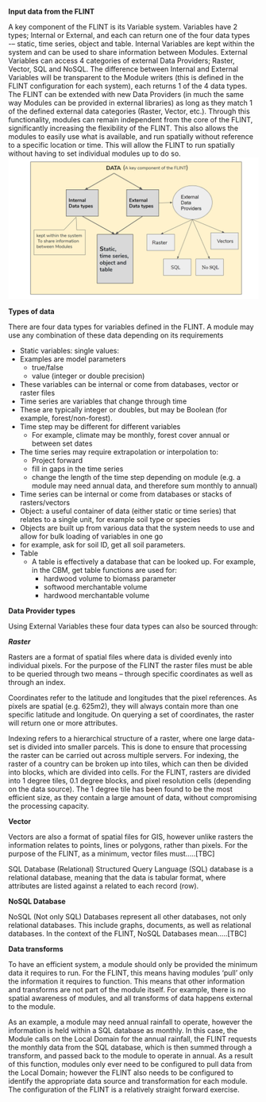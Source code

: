 **Input data from the FLINT**

A key component of the FLINT is its Variable system. Variables have 2 types; Internal or External, and each can return one of the four data types -– static, time series, object and table. Internal Variables are kept within the system and can be used to share information between Modules. External Variables can access 4 categories of external Data Providers; Raster, Vector, SQL and NoSQL. The difference between Internal and External Variables will be transparent to the Module writers (this is defined in the FLINT configuration for each system), each returns 1 of the 4 data types.
 The FLINT can be extended with new Data Providers (in much the same way Modules can be provided in external libraries) as long as they match 1 of the defined external data categories (Raster, Vector, etc.).
Through this functionality, modules can remain independent from the core of the FLINT, significantly increasing the flexibility of the FLINT. This also allows the modules to easily use what is available, and run spatially without reference to a specific location or time. This will allow the FLINT to run spatially without having to set individual modules up to do so.
![image](images/Data.png)

**Types of data**

There are four data types for variables defined in the FLINT. A module may use any combination of these data depending on its requirements

* Static variables: single values:
 * Examples are model parameters
    * true/false
    * value (integer or double precision)
 * These variables can be internal or come from databases, vector or raster files
* Time series are variables that change through time
 * These are typically integer or doubles, but may be Boolean (for example, forest/non-forest).
 * Time step may be different for different variables
    * For example, climate may be monthly, forest cover annual or between set dates
 * The time series may require extrapolation or interpolation to:
    * Project forward
    * fill in gaps in the time series
    * change the length of the time step depending on module (e.g. a module may need annual data, and therefore sum monthly to annual)
 * Time series can be internal or come from databases or stacks of rasters/vectors
* Object: a useful container of data (either static or time series) that relates to a single unit, for example soil type or species
 * Objects are built up from various data that the system needs to use and allow for bulk loading of variables in one go
  * for example, ask for soil ID, get all soil parameters.
* Table
  * A table is effectively a database that can be looked up. For example, in the CBM, get table functions are used for:
    * hardwood volume to biomass parameter
    * softwood merchantable volume
    * hardwood merchantable volume

**Data Provider types**

Using External Variables these four data types can also be sourced through:

**_Raster_**

Rasters are a format of spatial files where data is divided evenly into individual pixels. For the purpose of the FLINT the raster files must be able to be queried through two means – through specific coordinates as well as through an index.  

Coordinates refer to the latitude and longitudes that the pixel references. As pixels are spatial (e.g. 625m2), they will always contain more than one specific latitude and longitude. On querying a set of coordinates, the raster will return one or more attributes.

Indexing refers to a hierarchical structure of a raster, where one large data-set is divided into smaller parcels. This is done to ensure that processing the raster can be carried out across multiple servers. For indexing, the raster of a country can be broken up into tiles, which can then be divided into blocks, which are divided into cells. For the FLINT, rasters are divided into 1 degree tiles, 0.1 degree blocks, and pixel resolution cells (depending on the data source). The 1 degree tile has been found to be the most efficient size, as they contain a large amount of data, without compromising the processing capacity.

**Vector**

Vectors are also a format of spatial files for GIS, however unlike rasters the information relates to points, lines or polygons, rather than pixels. For the purpose of the FLINT, as a minimum, vector files must…..[TBC]


SQL Database (Relational)
Structured Query Language (SQL) database is a relational database, meaning that the data is tabular format, where attributes are listed against a related to each record (row).

**NoSQL Database**

NoSQL (Not only SQL) Databases represent all other databases, not only relational databases. This include graphs, documents, as well as relational databases. In the context of the FLINT, NoSQL Databases mean…..[TBC]

**Data transforms**

To have an efficient system, a module should only be provided the minimum data it requires to run. For the FLINT, this means having modules ‘pull’ only the information it requires to function. This means that other information and transforms are not part of the module itself. For example, there is no spatial awareness of modules, and all transforms of data happens external to the module.

As an example, a module may need annual rainfall to operate, however the information is held within a SQL database as monthly. In this case, the Module calls on the Local Domain for the annual rainfall, the FLINT requests the monthly data from the SQL database, which is then summed through a transform, and passed back to the module to operate in annual.
As a result of this function, modules only ever need to be configured to pull data from the Local Domain; however the FLINT also needs to be configured to identify the appropriate data source and transformation for each module. The configuration of the FLINT is a relatively straight forward exercise.
